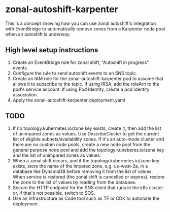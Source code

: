 # zonal-autoshift-karpenter
This is a concept showing how you can use zonal autoshift's integration with EventBridge to automatically remove zones from a Karpenter node pool when an autoshift is underway.

## High level setup instructions
1. Create an EventBridge rule for zonal shift, "Autoshift in progress" events.
2. Configure the rule to send autoshift events to an SNS topic.
3. Create an IAM role for the zonal-autoshift-karpenter pod to assume that allows it to subscribe to the topic. If using IRSA, add the roleArn to the pod's service account. If using Pod Identity, create a pod identity association. 
4. Apply the zonal-autoshift-karpenter deployment.yaml

## TODO

1. If no topology.kubernetes.io/zone key exists, create it, then add the list of unimpared zones as values. Use DescribeCluster to get the current list of eligible subnets/availability zones. If it's an auto-mode cluster and there are no custom node pools, create a new node pool from the general purpose node pool and add the topology.kubeberes.io/zone key and the list of unimpared zones as values.
2. When a zonal shift occurs, and if the topology.kubernetes.io/zone key exists, store the name of the impared zone, e.g. us-west-2a, in a database like DynamoDB before removing it from the list of values. When service is restored (the zonal shift is cancelled or expires), restore the zone to the list of values by reading from the database.
3. Secure the HTTP endpoint for the SNS client that runs in the k8s cluster or, if that's not possible, switch to SQS.
4. Use an Infrastructure as Code tool such as TF or CDK to automate the deployment.
